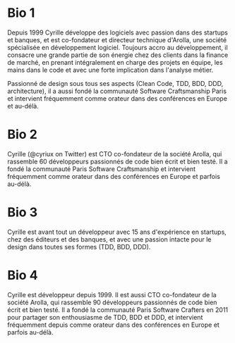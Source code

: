 # Bio 1

Depuis 1999 Cyrille développe des logiciels avec passion dans des startups et banques, et est co-fondateur et directeur technique d'Arolla, une société spécialisée en développement logiciel. Toujours accro au développement, il consacre une grande partie de son énergie chez des clients dans la finance de marché, en prenant intégralement en charge des projets en équipe, les mains dans le code et avec une forte implication dans l'analyse métier.

Passionné de design sous tous ses aspects (Clean Code, TDD, BDD, DDD, architecture), il a aussi fondé la communauté Software Craftsmanship Paris et intervient fréquemment comme orateur dans des conférences en Europe et au-délà.

# Bio 2

Cyrille (@cyriux on Twitter) est CTO co-fondateur de la société Arolla, qui rassemble 60 développeurs passionnés de code bien écrit et bien testé. Il a fondé la communauté Paris Software Craftsmanship et intervient fréquemment comme orateur dans des conférences en Europe et parfois au-délà.

# Bio 3
Cyrille est avant tout un développeur avec 15 ans d'expérience en startups, chez des éditeurs et des banques, et avec une passion intacte pour le design dans toutes ses formes (TDD, BDD, DDD).

# Bio 4
Cyrille est développeur depuis 1999. Il est aussi CTO co-fondateur de la société Arolla, qui rassemble 90 développeurs passionnés de code bien écrit et bien testé. Il a fondé la communauté Paris Software Crafters en 2011 pour partager son enthousiasme de TDD, BDD et DDD, et intervient fréquemment depuis comme orateur dans des conférences en Europe et parfois au-délà.
